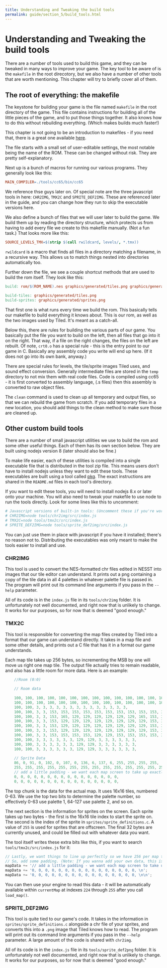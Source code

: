 ```yaml
---
title: Understanding and Tweaking the build tools
permalink: guide/section_5/build_tools.html
---
```

# Understanding and Tweaking the build tools

There are a number of tools used to build this game, and they can be tweaked in many ways to improve your game.
The key tool to be aware of is the `makefile` in the root direcotory, but we also have a number of other tools
that are worth mentioning. This chapter will try to briefly cover all of them.

## The root of everything: the makefile

The keystone for building your game is the file named `makefile` in the root directory of the game. 
This file contains instructions for building all of the little pieces of the game, and to put those
things together. It also knows how to do this without rebuilding everything. (Which makes builds much faster!)

This chapter is not going to be an introduction to makefiles - if you need that, there is a great
one available [here](https://www3.nd.edu/~zxu2/acms60212-40212/Makefile.pdf). 

The file starts with a small set of user-editable settings, the most notable being the name of the ROM.
These can be changed without risk. They are pretty self-explanatory. 

Next up is a bunch of macros for running our various programs. They generally look like this: 

```makefile
MAIN_COMPILER=./tools/cc65/bin/cc65
```

We reference thse guys later on. Of special note are the three javascript tools in here: `CHR2IMG`,
`TMX2C` and `SPRITE_DEF2IMG`. These are referenced later in the guide, and you can change how they
run to skip the executable versions here. 

We also define a bunch of files that we will user later to build the game. We build them up by reading
the directory structure, which protects us from having to add every file we create to this makefile
manually. (Not a fun task.) That looks more like this:

```makefile
SOURCE_LEVELS_TMX=$(strip $(call rwildcard, levels/, *.tmx))
```
`rwildcard` is a macro that finds all files in a directory matching a filename, in a recursive way. This
allows us to match things nested into directories automatically too.

Further down the file, we see a couple shortcut methods that are used to build the rom itself. They look
like this: 

```makefile
build: rom/$(ROM_NAME).nes graphics/generated/tiles.png graphics/generated/sprites.png

build-tiles: graphics/generated/tiles.png
build-sprites: graphics/generated/sprites.png
```

That first one is what runs every time we build the rom. This basically tells our makefile to build
everything it knows about. This is our rom, as well as the two images used by Tiled. It's meant
as a catch-all.

Below this, there are rules for building the various parts of our game. You basically put the file
you want to build on the left, then all files that go into it on the right. That way, if a file on
the right changes, the files on the left are rebuilt. Of note, `crt0.o` has a special rule - this
is the entry point to our game in C. Basically any assembly code you write will end up here. (If it
does not go into its own bank, anyway.)

There are special rules for levels, the tile/sprite images Tiled uses, and sound effect conversion.
Generally intermediate files are stored in the `temp` directory to not mix them with real code files.
Code is compiled using cc65 - it is first converted to assembly language, (.s files) then this assembly is
converted to raw object files.

The `clean` command is used to clean up all temporary and output files, so that we can rebuild the game
from scratch. If you add temporary files in a new location, you should add things to the clean method to 
make sure those are cleaned up.

## Other custom build tools

There are a number of small javascript utilities we use to build the rom and some other useful things. 
Each of them has its own section below. They are built using nodejs version 8 (later should also be 
fine.) 

To make life easier, each of these utilities is compiled into a single executable file that is 
distributed in the tool zip file. This means users don't have to install nodejs unless they want to 
edit these tools. These executables are built using a tool called 
[pkg](https://github.com/zeit/pkg). The exact instructions are shared in the `README.md` files in
each tool's directory. 

If you want to edit these tools, you will need to install nodejs 8.x or later onto your machine.
You will also need to tweak your makefile to use node to run the tools directly. Look for some
lines like this to uncomment: 

```makefile
# Javascript versions of built-in tools: (Uncomment these if you're working on the tools)
# CHR2IMG=node tools/chr2img/src/index.js
# TMX2C=node tools/tmx2c/src/index.js
# SPRITE_DEF2IMG=node tools/sprite_def2img/src/index.js
```

You can just use them in place with javascript if you have it installed; there's no reason not
to. Distributing the executables was only meant to make the tools easier to install and use.

### CHR2IMG

This tool is used to convert the NES-formatted chr files edited in NESST into images that
our tile editor can understand. It prints out a png containing a copy of the tile data in all 4
palettes in whatever palette file is passed in. The program will print out its command line
arguments if you pass in the `--help` parameter. 

All of its code is in the `index.js` file in its `tools/chr2img` folder. It is unfortunately
not well documented, and right now that is unlikely to change. It works for our purposes, so
for now that is deemed "good enough."

### TMX2C

This tool is responsible for converting the map files created by Tiled into a format that our game
can understand directly. It takes in a map file and some other details, and prints out a C file
that has it in a format our game understands. 

Each map tile takes up 256 bytes, so incrementing the MSB by one will move us right one map tile.
The output file actually tries to remain readable, and also has a little room for more data. Here
is an example: 

```c
    //Room (0:0)
    
    // Room data
    
    100, 100, 100, 100, 100, 100, 100, 100, 100, 100, 100, 100, 100, 100, 100, 100,
    100, 100, 100, 100, 100, 100, 100, 100, 100, 100, 100, 100, 100, 100, 100, 100,
    100, 100, 3, 3, 3, 3, 3, 3, 3, 3, 3, 3, 3, 3, 3, 3,
    100, 100, 3, 3, 153, 153, 153, 153, 153, 153, 153, 153, 153, 153, 3, 3,
    100, 100, 3, 3, 153, 165, 129, 129, 129, 129, 129, 129, 165, 153, 3, 3,
    100, 100, 3, 3, 153, 129, 129, 129, 129, 129, 129, 129, 129, 153, 3, 3,
    100, 100, 3, 3, 153, 129, 129, 129, 129, 129, 129, 129, 129, 153, 3, 3,
    100, 100, 3, 3, 153, 129, 129, 129, 129, 129, 129, 129, 129, 153, 3, 3,
    100, 100, 3, 3, 153, 153, 153, 153, 129, 129, 153, 153, 153, 153, 3, 3,
    100, 100, 3, 3, 3, 3, 3, 3, 129, 129, 3, 3, 3, 3, 3, 3,
    100, 100, 3, 3, 3, 3, 3, 3, 129, 129, 3, 3, 3, 3, 3, 3,
    100, 100, 3, 3, 3, 3, 3, 3, 129, 129, 3, 3, 3, 3, 3, 3,
    
    // Sprite Data
    86, 0, 91, 0, 102, 0, 107, 0, 136, 6, 137, 6, 255, 255, 255, 255,
    255, 255, 255, 255, 255, 255, 255, 255, 255, 255, 255, 255, 255, 255, 255, 255,
    // add a little padding - we want each map screen to take up exactly 256 bytes to make math easier.
    0, 0, 0, 0, 0, 0, 0, 0, 0, 0, 0, 0, 0, 0, 0, 0, 
    0, 0, 0, 0, 0, 0, 0, 0, 0, 0, 0, 0, 0, 0, 0, 0, 
```

The top chunk is the data for the actual map. It uses 16x16 tiles, numbered 0-63. We use the top
two bits to determine the palette number, so effectively 0-63 use palette 1, 64-127 use palette 2,
and so on.

The next section is the information for sprites on the screen. Each sprite takes up two bytes - 
the first is the 16x16 tile index to start the sprite on. The second is the index of the sprite in
`sprites/sprite_definitions.c`. A value of `255` is used for sprites that are offscreen. The final
32 bytes are currently unused, and could be filled out with whatever data you want. 

The tool itself writes these extra bits like this, if you want to search `tools/tmx2c/src/index.js` for
it:

```javascript
// Lastly, we want things to line up perfectly so we have 256 per map tile (makes math easier)
// So, add some padding. (Note: If you wanna add your own data, this is the spot!)
mapData += '// add a little padding - we want each map screen to take up exactly 256 bytes to make math easier.\n';
mapData += '0, 0, 0, 0, 0, 0, 0, 0, 0, 0, 0, 0, 0, 0, 0, 0, \n';
mapData += '0, 0, 0, 0, 0, 0, 0, 0, 0, 0, 0, 0, 0, 0, 0, 0, \n\n';
```

You can then use your engine to read this data - it will be automatically available within 
`currentMap` at indexes `224` through `255` after you call `load_map()`.

### SPRITE_DEF2IMG

This tool is quite tied to our game's code. It takes in the information in `sprites/sprite_definitions.c`
alongside a chr file of your sprites, and converts this into a `.png` image that Tiled knows how to
read.  The program will print out its command line arguments if you pass in the `--help` parameter. A
large amount of the code is shared with `chr2img`.

All of its code is in the `index.js` file in its `tools/sprite_def2png` folder. It is unfortunately
not well documented, and right now that is unlikely to change. It works for our purposes, so
for now that is deemed "good enough."
